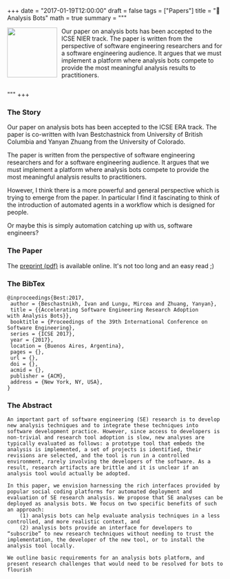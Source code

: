 +++
date = "2017-01-19T12:00:00"
draft = false
tags = ["Papers"]
title = "📝 Analysis Bots"
math = true
summary = """

<img src=/img/analysis-bot.png style="box-shadow:none; float: left; width:116px; padding: 10px; padding-top:0px; margin-top: 0px; margin-left: 0px; padding-left: 0px; margin-bottom: 0px; border-width: 1px;" />

Our paper on analysis bots has been accepted to the ICSE NIER 
track. 
The paper is written from the perspective of software engineering
researchers and for a software engineering audience. It argues
that we must implement a platform where analysis bots compete
to provide the most meaningful analysis results to practitioners. 

<div  style="clear:both;"></div>

"""
+++

### The Story

Our paper on analysis bots has been accepted to the ICSE ERA 
track. The paper is co-written with Ivan Bestchastnick from 
University of British Columbia and Yanyan Zhuang from the 
University of Colorado. 

The paper is written from the perspective of software engineering
researchers and for a software engineering audience. It argues
that we must implement a platform where analysis bots compete
to provide the most meaningful analysis results to practitioners. 

However, I think there is a more powerful and general 
perspective which is trying to emerge from the paper. In particular
I find it fascinating to think of the introduction of automated
agents in a workflow which is designed for people. 

Or maybe this is simply automation catching up with us, software engineers?

### The Paper

The [preprint (pdf)](/papers/17-analysis-bots.pdf) is available
online. It's not too long and an easy read ;)


### The BibTex

	@inproceedings{Best:2017,
	 author = {Beschastnikh, Ivan and Lungu, Mircea and Zhuang, Yanyan},
	 title = {{Accelerating Software Engineering Research Adoption
	with Analysis Bots}},
	 booktitle = {Proceedings of the 39th International Conference on Software Engineering},
	 series = {ICSE 2017},
	 year = {2017},
	 location = {Buenos Aires, Argentina},
	 pages = {},
	 url = {},
	 doi = {},
	 acmid = {},
	 publisher = {ACM},
	 address = {New York, NY, USA},
	} 

### The Abstract
	An important part of software engineering (SE) research is to develop new analysis techniques and to integrate these techniques into software development practice. However, since access to developers is non-trivial and research tool adoption is slow, new analyses are typically evaluated as follows: a prototype tool that embeds the analysis is implemented, a set of projects is identified, their revisions are selected, and the tool is run in a controlled environment, rarely involving the developers of the software. As a result, research artifacts are brittle and it is unclear if an analysis tool would actually be adopted.

	In this paper, we envision harnessing the rich interfaces provided by popular social coding platforms for automated deployment and evaluation of SE research analysis. We propose that SE analyses can be deployed as analysis bots. We focus on two specific benefits of such an approach: 
	    (1) analysis bots can help evaluate analysis techniques in a less controlled, and more realistic context, and 
	    (2) analysis bots provide an interface for developers to “subscribe” to new research techniques without	needing to trust the implementation, the developer of the new tool, or to install the analysis tool locally. 
	    
	We outline basic requirements for an analysis bots platform, and present research challenges that would need to be resolved for bots to flourish

